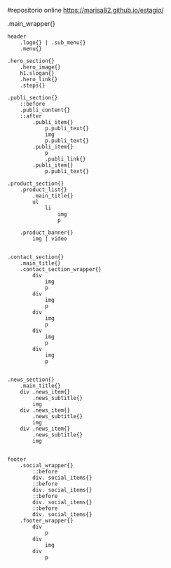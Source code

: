 #repositorio online
https://marisa82.github.io/estagio/



.main_wrapper{}

    header
        .logo{} | .sub_menu{}
        .menu{}
    
    .hero_section{}
        .hero_image{}
        h1.slogan{}
        .hero_link{}
        .steps{}

    .publi_section{}
        ::before
        .publi_content{}
        ::after
            .publi_item{}
                p.publi_text{}
                img
                p.publi_text{}
            .publi_item{}
                p
                .publi_link{}
            .publi_item{}
                p.publi_text{}

    .product_section{}
        .product_list{}
            .main_title{}
            ul
                li
                    img
                    p

        .product_banner{}
            img | video


    .contact_section{}
        .main_title{}
        .contact_section_wrapper{}
            div
                img
                p
            div
                img
                p
            div
                img
                p
            div
                img
                p
            div
                img
                p

    
    .news_section{}
        .main_title{}
        div .news_item{}
            .news_subtitle{}
            img
        div .news_item{}
            .news_subtitle{}
            img
        div .news_item{}
            .news_subtitle{}
            img
        

    footer
        .social_wrapper{}
            ::before
            div. social_items{}
            ::before
            div. social_items{}
            ::before
            div. social_items{}
            ::before
            div. social_items{}
        .footer_wrapper{}
            div
                p    
            div
                img
            div
                p    


        


    

    

    
